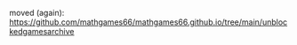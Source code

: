 moved (again): https://github.com/mathgames66/mathgames66.github.io/tree/main/unblockedgamesarchive
